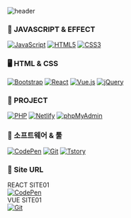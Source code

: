 ![header](https://capsule-render.vercel.app/api?type=wave&color=auto&height=300&section=header&text=EUNNY%20PORTPOLO&fontSize=90)

### 🤔 JAVASCRIPT & EFFECT   
<div>   
  <a href="#"><img alt="JavaScript" src="https://img.shields.io/badge/JavaScript-F7DF1E?style=flat&logo=JavaScript&logoColor=white"></a>   
  <a href="#"><img alt="HTML5" src="https://img.shields.io/badge/HTML5-E34F26?logo=HTML5&logoColor=white"></a>   
  <a href="#"><img alt="CSS3" src="https://img.shields.io/badge/CSS3-1572B6?logo=CSS3&logoColor=white"></a>   
</div>   

### 🖥 HTML & CSS   
<div>   
  <a href="#"><img alt="Bootstrap" src="https://img.shields.io/badge/Bootstrap-7952B3?logo=Bootstrap&logoColor=white"></a>   
  <a href="#"><img alt="React" src="https://img.shields.io/badge/React-61DAFB?logo=React&logoColor=white"></a>   
  <a href="#"><img alt="Vue.js" src="https://img.shields.io/badge/Vue.js-4FC08D?logo=Vue.js&logoColor=white"></a>   
  <a href="#"><img alt="jQuery" src="https://img.shields.io/badge/jQuery-0769AD?logo=jQuery&logoColor=white"></a>   
</div>   

### 🧸 PROJECT   
<div>   
  <a href="#"><img alt="PHP" src="https://img.shields.io/badge/PHP-777BB4?logo=PHP&logoColor=white"></a>   
  <a href="#"><img alt="Netlify" src="https://img.shields.io/badge/Netlify-00C7B7?logo=Netlify&logoColor=white"></a>   
  <a href="#"><img alt="phpMyAdmin" src="https://img.shields.io/badge/phpMyAdmin-6C78AF?logo=phpMyAdmin&logoColor=white"></a>   
</div>   

### 🤖 소프트웨어 & 툴   
<div>    
  <a href="#"><img alt="CodePen" src="https://img.shields.io/badge/CodePen-000?logo=CodePen&logoColor=white"></a>   
  <a href="#"><img alt="Git" src="https://img.shields.io/badge/Git-F05032?logo=Git&logoColor=white"></a>   
  <a href="#"><img alt="Tstory" src="https://img.shields.io/badge/Visual Studio Code-007ACC?logo=Visual Studio Code&logoColor=white"></a>   
</div>   

### 📖 Site URL
<div style="font-size: 14px;">
  REACT SITE01<br>
  <a href="https://legendary-pastelito-6da7f0.netlify.app/"><img alt="CodePen" src="https://img.shields.io/badge/React-61DAFB?logo=React&logoColor=white"></a><br>
  VUE SITE01<br>
  <a href="https://vue-api-01.web.app/ "><img alt="Git" src="https://img.shields.io/badge/Vue.js-4FC08D?logo=Vue.js&logoColor=white"></a>   
</div> 
